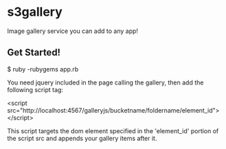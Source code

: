 s3gallery
=========

Image gallery service you can add to any app!

Get Started!
------------

$ ruby -rubygems app.rb

You need jquery included in the page calling the gallery, then add the following script tag:

&lt;script src="http://localhost:4567/galleryjs/bucketname/foldername/element_id"&gt;&lt;/script&gt;

This script targets the dom element specified in the 'element_id' portion of the script src and appends your gallery items after it.
